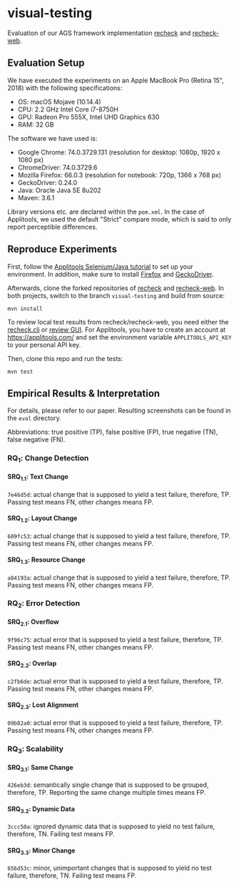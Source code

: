 # visual-testing

Evaluation of our AGS framework implementation [recheck](https://github.com/retest/recheck/) and [recheck-web](https://github.com/retest/recheck-web).

## Evaluation Setup

We have executed the experiments on an Apple MacBook Pro (Retina 15", 2018) with the following specifications:

* OS: macOS Mojave (10.14.4)
* CPU: 2.2 GHz Intel Core i7-8750H
* GPU: Radeon Pro 555X, Intel UHD Graphics 630
* RAM: 32 GB

The software we have used is:

* Google Chrome: 74.0.3729.131 (resolution for desktop: 1080p, 1920 x 1080 px)
* ChromeDriver: 74.0.3729.6
* Mozilla Firefox: 66.0.3 (resolution for notebook: 720p, 1366 x 768 px)
* GeckoDriver: 0.24.0
* Java: Oracle Java SE 8u202
* Maven: 3.6.1

Library versions etc. are declared within the `pom.xml`. In the case of Applitools, we used the default "Strict" compare mode, which is said to only report perceptible differences.

## Reproduce Experiments

First, follow the [Applitools Selenium/Java tutorial](https://applitools.com/tutorials/selenium-java.html) to set up your environment. In addition, make sure to install [Firefox](https://mozilla.org/en/firefox/) and [GeckoDriver](https://firefox-source-docs.mozilla.org/testing/geckodriver/).

Afterwards, clone the forked repositories of [recheck](https://github.com/beatngu13/recheck/) and [recheck-web](https://github.com/beatngu13/recheck-web/). In both projects, switch to the branch `visual-testing` and build from source:

```
mvn install
```

To review local test results from recheck/recheck-web, you need either the [recheck.cli](https://github.com/retest/recheck.cli/) or [review GUI](https://retest.de/review/). For Applitools, you have to create an account at https://applitools.com/ and set the environment variable `APPLITOOLS_API_KEY` to your personal API key.

Then, clone this repo and run the tests:

```
mvn test
```

## Empirical Results & Interpretation

For details, please refer to our paper. Resulting screenshots can be found in the `eval` directory.

Abbreviations: true positive (TP), false positive (FP), true negative (TN), false negative (FN).

### RQ<sub>1</sub>: Change Detection

#### SRQ<sub>1.1</sub>: Text Change

`7e46d5d`: actual change that is supposed to yield a test failure, therefore, TP. Passing test means FN, other changes means FP.

#### SRQ<sub>1.2</sub>: Layout Change

`609fc53`: actual change that is supposed to yield a test failure, therefore, TP. Passing test means FN, other changes means FP.

#### SRQ<sub>1.3</sub>: Resource Change

`a84193a`: actual change that is supposed to yield a test failure, therefore, TP. Passing test means FN, other changes means FP.

### RQ<sub>2</sub>: Error Detection

#### SRQ<sub>2.1</sub>: Overflow

`9f96c75`: actual error that is supposed to yield a test failure, therefore, TP. Passing test means FN, other changes means FP.

#### SRQ<sub>2.2</sub>: Overlap

`c2fb6de`: actual error that is supposed to yield a test failure, therefore, TP. Passing test means FN, other changes means FP.

#### SRQ<sub>2.3</sub>: Lost Alignment

`09b82a0`: actual error that is supposed to yield a test failure, therefore, TP. Passing test means FN, other changes means FP.

### RQ<sub>3</sub>: Scalability

#### SRQ<sub>3.1</sub>: Same Change

`426eb3d`: semantically single change that is supposed to be grouped, therefore, TP. Reporting the same change multiple times means FP.

#### SRQ<sub>3.2</sub>: Dynamic Data

`3ccc50a`: ignored dynamic data that is supposed to yield no test failure, therefore, TN. Failing test means FP.

#### SRQ<sub>3.3</sub>: Minor Change

`656d53c`: minor, unimportant changes that is supposed to yield no test failure, therefore, TN. Failing test means FP.
